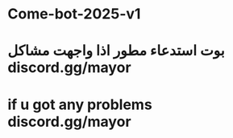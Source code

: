 # Come-bot-2025-v1
# بوت استدعاء مطور اذا واجهت مشاكل discord.gg/mayor
# if u got any problems discord.gg/mayor
